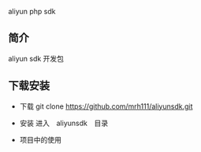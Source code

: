 
aliyun php sdk

## 简介
aliyun sdk 开发包

## 下载安装
* 下载
git clone https://github.com/mrh111/aliyunsdk.git

* 安装
进入　aliyunsdk　目录

* 项目中的使用

